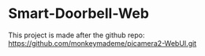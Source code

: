 # Smart-Doorbell-Web
This project is made after the github repo: https://github.com/monkeymademe/picamera2-WebUI.git
